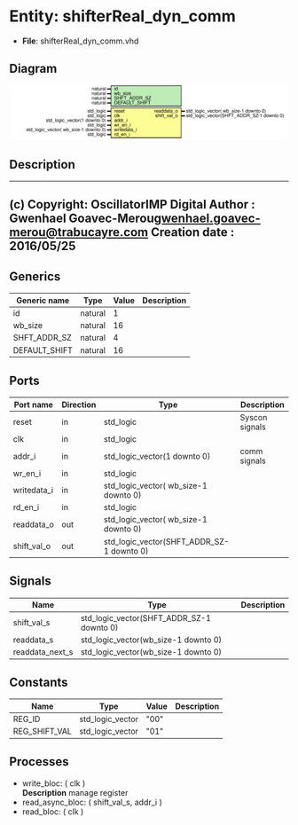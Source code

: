 # Entity: shifterReal_dyn_comm

- **File**: shifterReal_dyn_comm.vhd
## Diagram

![Diagram](shifterReal_dyn_comm.svg "Diagram")
## Description

-------------------------------------------------------------------------
 (c) Copyright: OscillatorIMP Digital
 Author : Gwenhael Goavec-Merou<gwenhael.goavec-merou@trabucayre.com>
 Creation date : 2016/05/25
-------------------------------------------------------------------------
## Generics

| Generic name  | Type    | Value | Description |
| ------------- | ------- | ----- | ----------- |
| id            | natural | 1     |             |
| wb_size       | natural | 16    |             |
| SHFT_ADDR_SZ  | natural | 4     |             |
| DEFAULT_SHIFT | natural | 16    |             |
## Ports

| Port name   | Direction | Type                                      | Description    |
| ----------- | --------- | ----------------------------------------- | -------------- |
| reset       | in        | std_logic                                 | Syscon signals |
| clk         | in        | std_logic                                 |                |
| addr_i      | in        | std_logic_vector(1 downto 0)              | comm signals   |
| wr_en_i     | in        | std_logic                                 |                |
| writedata_i | in        | std_logic_vector( wb_size-1 downto 0)     |                |
| rd_en_i     | in        | std_logic                                 |                |
| readdata_o  | out       | std_logic_vector( wb_size-1 downto 0)     |                |
| shift_val_o | out       | std_logic_vector(SHFT_ADDR_SZ-1 downto 0) |                |
## Signals

| Name            | Type                                      | Description |
| --------------- | ----------------------------------------- | ----------- |
| shift_val_s     | std_logic_vector(SHFT_ADDR_SZ-1 downto 0) |             |
| readdata_s      | std_logic_vector(wb_size-1 downto 0)      |             |
| readdata_next_s | std_logic_vector(wb_size-1 downto 0)      |             |
## Constants

| Name          | Type             | Value | Description |
| ------------- | ---------------- | ----- | ----------- |
| REG_ID        | std_logic_vector |  "00" |             |
| REG_SHIFT_VAL | std_logic_vector |  "01" |             |
## Processes
- write_bloc: ( clk )
</br>**Description**
 manage register 
- read_async_bloc: ( shift_val_s, addr_i )
- read_bloc: ( clk )
